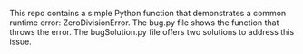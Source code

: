 This repo contains a simple Python function that demonstrates a common runtime error: ZeroDivisionError. The bug.py file shows the function that throws the error.  The bugSolution.py file offers two solutions to address this issue.